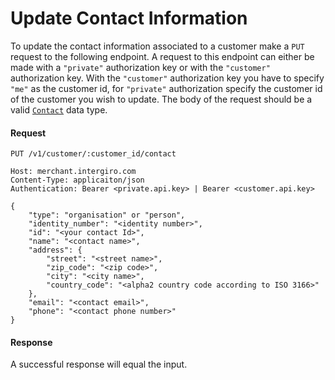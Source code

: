 # Update Contact Information

To update the contact information associated to a customer make a `PUT` request to the following endpoint. 
A request to this endpoint can either be made with a `"private"` authorization key or with the `"customer"` authorization key. 
With the `"customer"` authorization key you have to specify `"me"` as the customer id, for `"private"` authorization specify the customer id of the customer you wish to update.
The body of the request should be a valid [`Contact`](../acquiring/reference.html#contact) data type.
#### Request
```{1}
PUT /v1/customer/:customer_id/contact

Host: merchant.intergiro.com
Content-Type: applicaiton/json
Authentication: Bearer <private.api.key> | Bearer <customer.api.key>

{
    "type": "organisation" or "person",
    "identity_number": "<identity number>",
    "id": "<your contact Id>",
    "name": "<contact name>",
    "address": {
        "street": "<street name>",
        "zip_code": "<zip code>",
        "city": "<city name>",
        "country_code": "<alpha2 country code according to ISO 3166>"
    },
    "email": "<contact email>",
    "phone": "<contact phone number>"
}
```
#### Response
A successful response will equal the input.
